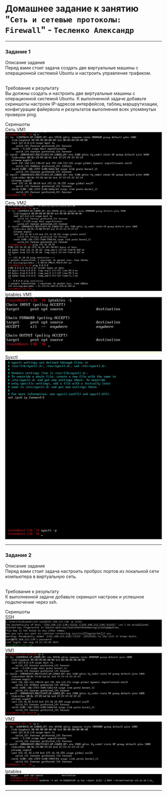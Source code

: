 # Домашнее задание к занятию "`Сеть и сетевые протоколы: Firewall`" - `Тесленко Александр`

---

### Задание 1

Описание задания<br>
Перед вами стоит задача создать две виртуальные машины с операционной системой Ubuntu и настроить управление трафиком.<br><br>

Требование к результату<br>
Вы должны создать и настроить две виртуальные машины с операционной системой Ubuntu. К выполненной задаче добавьте скриншоты настроек IP-адресов интерфейсов, таблиц маршрутизации, конфигурации файервола и результатов выполнения всех упомянутых проверок ping.<br>


Скриншоты<br>
Сеть VM1<br>
![Сеть VM1](https://github.com/teslenkoai89/8-03-hw/blob/firewall/IP%20VM1.JPG)<br>
Сеть VM2<br>
![Сеть VM2](https://github.com/teslenkoai89/8-03-hw/blob/firewall/IP%20VM2.JPG)<br>
Iptables VM1<br>
![Iptables VM1](https://github.com/teslenkoai89/8-03-hw/blob/firewall/Iptables%20VM1.JPG)<br>
Sysctl<br>
![Iptables VM1](https://github.com/teslenkoai89/8-03-hw/blob/firewall/sysctl.JPG)<br>

---

### Задание 2

Описание задания<br>
Перед вами стоит задача настроить проброс портов из локальной сети компьютера в виртуальную сеть.<br><br>

Требование к результату<br>
К выполненной задаче добавьте скриншот настроек и успешное подключение через ssh.<br>

Скриншоты<br>
SSH<br>
![Screen](https://github.com/teslenkoai89/8-03-hw/blob/firewall/SSH-example-2.JPG)
VM1<br>
![Screen](https://github.com/teslenkoai89/8-03-hw/blob/firewall/VM1-example-2.JPG)
VM2<br>
![Screen](https://github.com/teslenkoai89/8-03-hw/blob/firewall/VM2-example-2.JPG)
Iptables<br>
![Screen](https://github.com/teslenkoai89/8-03-hw/blob/firewall/IPtables-vm1-example-2.JPG)


---
